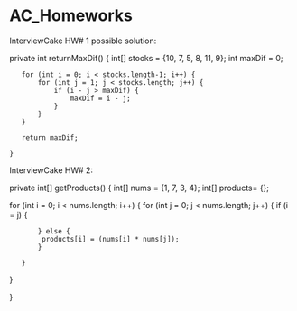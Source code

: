 # AC_Homeworks

InterviewCake HW# 1 possible solution:



   private int returnMaxDif()
    {
      int[] stocks = {10, 7, 5, 8, 11, 9};
       int maxDif = 0;
       
       for (int i = 0; i < stocks.length-1; i++) {
           for (int j = 1; j < stocks.length; j++) {
               if (i - j > maxDif) {
                   maxDif = i - j;
               }
           }
       }
       
       return maxDif;
      
    }


InterviewCake HW# 2:


private int[] getProducts() {
    int[] nums = {1, 7, 3, 4};
    int[] products= {};

   for (int i = 0; i < nums.length; i++) {
       for (int j = 0; j < nums.length; j++) {
           if (i = j) {
             
           } else {
            products[i] = (nums[i] * nums[j]);    
           }
           
       }
   }

}

